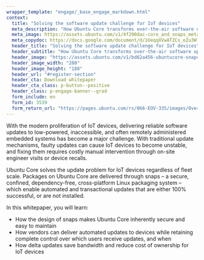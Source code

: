 ```yaml
---
wrapper_template: "engage/_base_engage_markdown.html"
context:
  title: "Solving the software update challenge for IoT devices"
  meta_description: "How Ubuntu Core transforms over-the-air software updates"
  meta_image: https://assets.ubuntu.com/v1/4f290dac-core_and_snaps_meta_image.png
  meta_copydoc: https://docs.google.com/document/d/1UeqqXVwATZCs_eZu3Wlj6jTGCqR7glnBbnpD0-4Iiu0/
  header_title: "Solving the software update challenge for IoT devices"
  header_subtitle: "How Ubuntu Core transforms over-the-air software updates"
  header_image: "https://assets.ubuntu.com/v1/bd62a456-ubuntucore-snapcraft-logos.svg"
  header_image_width: "280"
  header_image_height: "188"
  header_url: "#register-section"
  header_cta: Download whitepaper
  header_cta_class: p-button--positive
  header_class: p-engage-banner--grad
  form_include: en
  form_id: 3539
  form_return_url: "https://pages.ubuntu.com/rs/066-EOV-335/images/Over-the-air%20software_12.05.20.pdf"
---
```


With the modern proliferation of IoT devices, delivering reliable software updates to low-powered, inaccessible, and often remotely administered embedded systems has become a major challenge. With traditional update mechanisms, faulty updates can cause IoT devices to become unstable, and fixing them requires costly manual intervention through on-site engineer visits or device recalls.

Ubuntu Core solves the update problem for IoT devices regardless of fleet scale. Packages on Ubuntu Core are delivered through snaps – a secure, confined, dependency-free, cross-platform Linux packaging system – which enable automated and transactional updates that are either 100% successful, or are not installed.

In this whitepaper, you will learn:

<ul class="p-list">
  <li class="p-list__item is-ticked">How the design of snaps makes Ubuntu Core inherently secure and easy to maintain</li>
  <li class="p-list__item is-ticked">How vendors can deliver automated updates to devices while retaining complete control over which users receive updates, and when</li>
  <li class="p-list__item is-ticked">How delta updates save bandwidth and reduce cost of ownership for IoT devices</li>
</ul>
